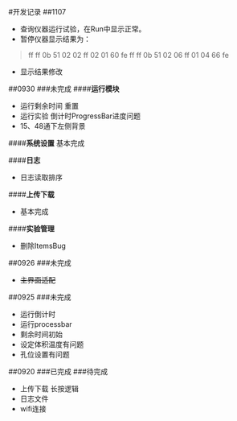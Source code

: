 #开发记录
##1107
* 查询仪器运行试验，在Run中显示正常。
* 暂停仪器显示结果为：
> ff ff 0b 51 02 02 ff 02 01 60 fe
> ff ff 0b 51 02 06 ff 01 04 66 fe
* 显示结果修改

##0930
###未完成
####**运行模块**
* 运行剩余时间 重置
* 运行实验 倒计时ProgressBar进度问题
* 15、48通下左侧背景

####**系统设置**
基本完成

####**日志**
* 日志读取排序

####**上传下载**
* 基本完成

####**实验管理**
* 删除ItemsBug


##0926
###未完成
* ~~主界面适配~~

##0925
###未完成
* 运行倒计时
* 运行processbar
* 剩余时间初始
* 设定体积温度有问题
* 孔位设置有问题

##0920
###已完成
###待完成
* 上传下载 长按逻辑
* 日志文件
* wifi连接

 
